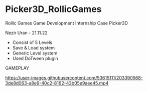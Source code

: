 # Picker3D_RollicGames

Rollic Games Game Development Internship Case Picker3D 

Nezir Uran - 21.11.22

- Consist of 5 Levels
- Save & Load system
- Generic Level system
- Used DoTween plugin


GAMEPLAY 







https://user-images.githubusercontent.com/53615111/203390568-3de8d063-a8e9-40c2-8162-43b05e9aee45.mp4

